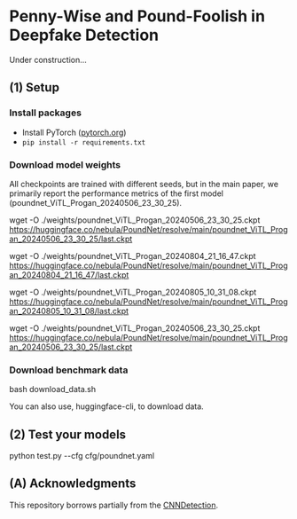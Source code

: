# Penny-Wise and Pound-Foolish in Deepfake Detection 

Under construction...

## (1) Setup

### Install packages
- Install PyTorch ([pytorch.org](http://pytorch.org))
- `pip install -r requirements.txt`

### Download model weights

All checkpoints are trained with different seeds, but in the main paper, we primarily report the performance metrics of the first model (poundnet_ViTL_Progan_20240506_23_30_25).

wget -O ./weights/poundnet_ViTL_Progan_20240506_23_30_25.ckpt https://huggingface.co/nebula/PoundNet/resolve/main/poundnet_ViTL_Progan_20240506_23_30_25/last.ckpt

wget -O ./weights/poundnet_ViTL_Progan_20240804_21_16_47.ckpt https://huggingface.co/nebula/PoundNet/resolve/main/poundnet_ViTL_Progan_20240804_21_16_47/last.ckpt

wget -O ./weights/poundnet_ViTL_Progan_20240805_10_31_08.ckpt  https://huggingface.co/nebula/PoundNet/resolve/main/poundnet_ViTL_Progan_20240805_10_31_08/last.ckpt

wget -O ./weights/poundnet_ViTL_Progan_20240506_23_30_25.ckpt  https://huggingface.co/nebula/PoundNet/resolve/main/poundnet_ViTL_Progan_20240506_23_30_25/last.ckpt

### Download benchmark data

bash download_data.sh

You can also use, huggingface-cli, to download data.

## (2) Test your models

python test.py --cfg cfg/poundnet.yaml

## (A) Acknowledgments

This repository borrows partially from the [CNNDetection](https://github.com/PeterWang512/CNNDetection).









